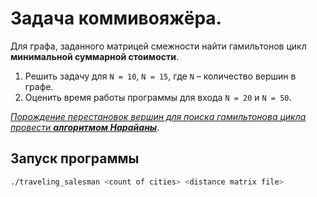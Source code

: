 # Задача коммивояжёра.
Для графа, заданного матрицей смежности найти гамильтонов цикл **минимальной суммарной стоимости**.

1. Решить задачу для `N = 10`, `N = 15`, где `N` – количество вершин в графе.
2. Оценить время работы программы для входа `N = 20` и `N = 50`.

_<u>Порождение перестановок вершин для поиска гамильтонова цикла провести **алгоритмом Нарайаны**_</u>.


## Запуск программы
```bash
./traveling_salesman <count of cities> <distance matrix file>
```